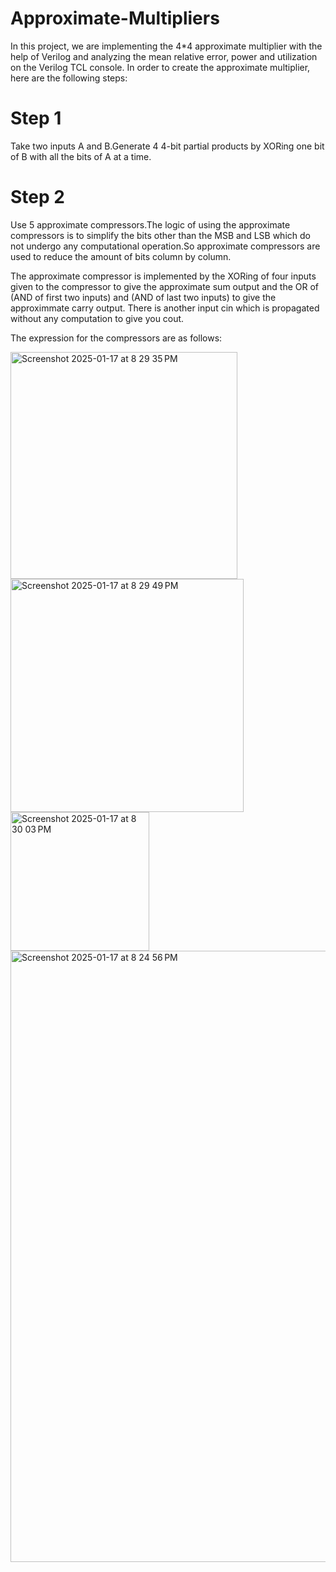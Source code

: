 # Approximate-Multipliers
In this project, we are implementing the 4*4 approximate multiplier with the help of Verilog and analyzing the mean relative error, power and utilization on the Verilog TCL console. 
In order to create the approximate multiplier, here are the following steps:
# Step 1
Take two inputs A and B.Generate 4 4-bit partial products by XORing one bit of B with all the bits of A at a time.
# Step 2
Use 5 approximate compressors.The logic of using the approximate compressors is to simplify the bits other than the MSB and LSB which do not undergo any computational operation.So approximate compressors are used to reduce the amount of bits column by column.

The approximate compressor is implemented by the XORing of four inputs given to the compressor to give the approximate sum output and the OR of (AND of first two inputs) and (AND of last two inputs) to give the approximmate carry output. There is another input cin which is propagated without any computation to give you cout.

The expression for the compressors are as follows:

<img width="363" alt="Screenshot 2025-01-17 at 8 29 35 PM" src="https://github.com/user-attachments/assets/b7cd17aa-924d-4fe1-93a5-ba5b2cf58269" />



<img width="373" alt="Screenshot 2025-01-17 at 8 29 49 PM" src="https://github.com/user-attachments/assets/3867b0d7-d166-4695-bbf8-f076d0c79024" />



<img width="222" alt="Screenshot 2025-01-17 at 8 30 03 PM" src="https://github.com/user-attachments/assets/0a8972ad-7931-46ec-bcc5-62d594821196" />



<img width="978" alt="Screenshot 2025-01-17 at 8 24 56 PM" src="https://github.com/user-attachments/assets/ea0cfa2d-9c12-4bfc-98e7-2e0922a833be" />





  

                       


